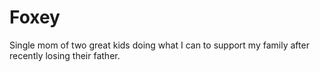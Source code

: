 # Foxey
Single mom of two great kids doing what I can to support my family after recently losing their father.
